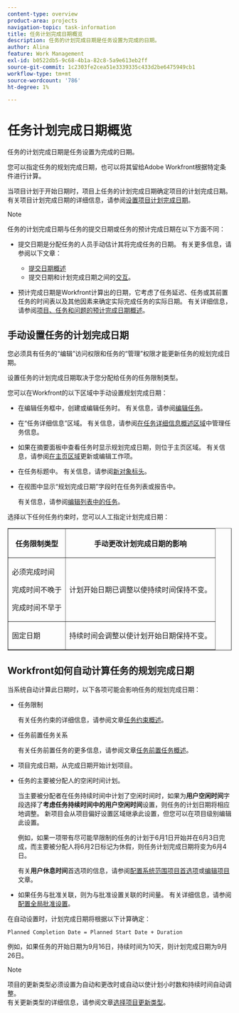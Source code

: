 ```yaml
---
content-type: overview
product-area: projects
navigation-topic: task-information
title: 任务计划完成日期概览
description: 任务的计划完成日期是任务设置为完成的日期。
author: Alina
feature: Work Management
exl-id: b0522db5-9c68-4b1a-82c8-5a9e613eb2ff
source-git-commit: 1c2303fe2cea51e3339335c433d2be6475949cb1
workflow-type: tm+mt
source-wordcount: '786'
ht-degree: 1%

---
```


# 任务计划完成日期概览

任务的计划完成日期是任务设置为完成的日期。

您可以指定任务的规划完成日期，也可以将其留给Adobe Workfront根据特定条件进行计算。

当项目计划于开始日期时，项目上任务的计划完成日期确定项目的计划完成日期。 有关项目计划完成日期的详细信息，请参阅[设置项目计划完成日期](../../../manage-work/projects/planning-a-project/project-planned-completion-date.md)。

>[!NOTE]
>
>任务的计划完成日期与任务的提交日期或任务的预计完成日期在以下方面不同：
>
>* 提交日期是分配任务的人员手动估计其将完成任务的日期。 有关更多信息，请参阅以下文章：
>
>   * [提交日期概述](../../../manage-work/projects/updating-work-in-a-project/overview-of-commit-dates.md)
>   * 提交日期和计划完成日期之间的[交互](../../../manage-work/projects/updating-work-in-a-project/interactions-between-commit-and-planned-completion-dates.md)。
>
>* 预计完成日期是Workfront计算出的日期，它考虑了任务延迟、任务或其前置任务的时间表以及其他因素来确定实际完成任务的实际日期。 有关详细信息，请参阅[项目、任务和问题的预计完成日期概述](../../../manage-work/projects/planning-a-project/project-projected-completion-date.md)。
>

## 手动设置任务的计划完成日期

您必须具有任务的“编辑”访问权限和任务的“管理”权限才能更新任务的规划完成日期。

设置任务的计划完成日期取决于您分配给任务的任务限制类型。

您可以在Workfront的以下区域中手动设置规划完成日期：

* 在编辑任务框中，创建或编辑任务时。 有关信息，请参阅[编辑任务](../../../manage-work/tasks/manage-tasks/edit-tasks.md)。
* 在“任务详细信息”区域。 有关信息，请参阅[在任务详细信息概述区域](../../../manage-work/tasks/manage-tasks/task-information-in-overview.md)中管理任务信息。
* 如果在摘要面板中查看任务时显示规划完成日期，则位于主页区域。 有关信息，请参阅[在主页区域](../../../workfront-basics/using-home/using-the-home-area/update-and-edit-work-item-home.md)更新或编辑工作项。
* 在任务标题中。 有关信息，请参阅[新对象标头](../../../workfront-basics/the-new-workfront-experience/new-object-headers.md)。
* 在视图中显示“规划完成日期”字段时在任务列表或报告中。

  有关信息，请参阅[编辑列表中的任务](../../../manage-work/tasks/manage-tasks/edit-tasks-in-a-list.md)。

选择以下任何任务约束时，您可以人工指定计划完成日期：

<table border="1" cellspacing="15" cellpadding="1"> 
 <col> 
 <col> 
 <thead> 
  <tr> 
   <th> <p><strong>任务限制类型</strong> </p> </th> 
   <th> <p><strong>手动更改计划完成日期的影响</strong> </p> </th> 
  </tr> 
 </thead> 
 <tbody> 
  <tr> 
   <td> <p>必须完成时间</p> <p>完成时间不晚于</p> <p>完成时间不早于</p> </td> 
   <td> <p><span class="s1">计划开始日期已调整以使持续时间保持不变。</span> </p> </td> 
  </tr> 
  <tr> 
   <td> <p>固定日期</p> </td> 
   <td> <p>持续时间会调整以使计划开始日期保持不变。</p> </td> 
  </tr> 
 </tbody> 
</table>

## Workfront如何自动计算任务的规划完成日期

当系统自动计算此日期时，以下各项可能会影响任务的规划完成日期：

* 任务限制

  有关任务约束的详细信息，请参阅文章[任务约束概述](../../../manage-work/tasks/task-constraints/task-constraint-overview.md)。

* 任务前置任务关系

  有关任务前置任务的更多信息，请参阅文章[任务前置任务概述](../../../manage-work/tasks/use-prdcssrs/predecessors-overview.md)。

* 项目完成日期，从完成日期开始计划项目。
* 任务的主要被分配人的空闲时间计划。

  当主要被分配者在任务持续时间中计划了空闲时间时，如果为&#x200B;**用户空闲时间**&#x200B;字段选择了&#x200B;**考虑任务持续时间中的用户空闲时间**&#x200B;设置，则任务的计划日期将相应地调整。 新项目会从项目偏好设置区域继承此设置，但您可以在项目级别编辑此设置。

  例如，如果一项带有尽可能早限制的任务的计划于6月1日开始并在6月3日完成，而主要被分配人将6月2日标记为休假，则任务计划完成日期将变为6月4日。

  有关&#x200B;**用户休息时间**&#x200B;首选项的信息，请参阅[配置系统范围项目首选项](../../../administration-and-setup/set-up-workfront/configure-system-defaults/set-project-preferences.md)或[编辑项目](../../../manage-work/projects/manage-projects/edit-projects.md)文章。

* 如果任务与批准关联，则为与批准设置关联的时间量。 有关详细信息，请参阅[配置全局批准设置](../../../administration-and-setup/customize-workfront/configure-approval-milestone-processes/establish-approval-settings.md)。

在自动设置时，计划完成日期将根据以下计算确定：

```
Planned Completion Date = Planned Start Date + Duration
```

例如，如果任务的开始日期为9月16日，持续时间为10天，则计划完成日期为9月26日。

>[!NOTE]
>
> 项目的更新类型必须设置为自动和更改时或自动以使计划小时数和持续时间自动调整。\
>有关更新类型的详细信息，请参阅文章[选择项目更新类型](../../../manage-work/projects/manage-projects/select-project-update-type.md)。
